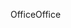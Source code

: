 <span data-ttu-id="5b7bc-101">Office</span><span class="sxs-lookup"><span data-stu-id="5b7bc-101">Office</span></span>